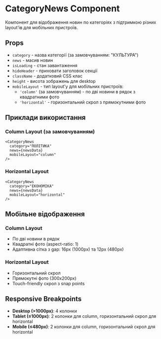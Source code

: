 # CategoryNews Component

Компонент для відображення новин по категоріях з підтримкою різних layout'ів для мобільних пристроїв.

## Props

- `category` - назва категорії (за замовчуванням: "КУЛЬТУРА")
- `news` - масив новин
- `isLoading` - стан завантаження
- `hideHeader` - приховати заголовок секції
- `className` - додатковий CSS клас
- `height` - висота зображень для desktop
- `mobileLayout` - тип layout'у для мобільних пристроїв:
  - `'column'` (за замовчуванням) - по дві новини в рядок з квадратними фото
  - `'horizontal'` - горизонтальний скрол з прямокутними фото

## Приклади використання

### Column Layout (за замовчуванням)
```tsx
<CategoryNews 
  category="ПОЛІТИКА" 
  news={newsData}
  mobileLayout="column"
/>
```

### Horizontal Layout
```tsx
<CategoryNews 
  category="ЕКОНОМІКА" 
  news={newsData}
  mobileLayout="horizontal"
/>
```

## Мобільне відображення

### Column Layout
- По дві новини в рядок
- Квадратні фото (aspect-ratio: 1)
- Адаптивна сітка з gap: 16px (1000px) та 12px (480px)

### Horizontal Layout
- Горизонтальний скрол
- Прямокутні фото (300x200px)
- Touch-friendly скрол з snap points

## Responsive Breakpoints

- **Desktop (>1000px)**: 4 колонки
- **Tablet (≤1000px)**: 2 колонки для column, горизонтальний скрол для horizontal
- **Mobile (≤480px)**: 2 колонки для column, горизонтальний скрол для horizontal

